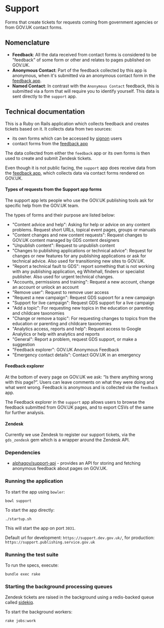 # Support

Forms that create tickets for requests coming from government agencies or from GOV.UK contact forms.

## Nomenclature

- **Feedback**: All the data received from contact forms is considered to be "feedback"
of some form or other and relates to pages published on GOV.UK.
- **Anonymous Contact**: Part of the feedback collected by this app is anonymous, when it's
submitted via an anonymous contact form in the [feedback app](https://github.com/alphagov/feedback).
- **Named Contact**: In contrast with the `Anonymous Contact` feedback, this is submitted
via a form that will require you to identify yourself. This data is sent directly
to the `support` app.

## Technical documentation

This is a Ruby on Rails application which collects feedback and creates tickets based on it.
It collects data from two sources: 
- its own forms which can be accessed by [signon](https://github.com/alphagov/signon) users
- contact forms from the [feedback app](https://github.com/alphagov/feedback)

The data collected from either the `feedback` app or its own forms is then used to create
and submit Zendesk tickets.

Even though it is not public facing, the `support` app does receive data from the [feedback app](https://github.com/alphagov/feedback),
which collects data via contact forms rendered on GOV.UK.

#### Types of requests from the Support app forms

The support app lets people who use the GOV.UK publishing tools ask for specific help from the GOV.UK team.

The types of forms and their purpose are listed below:
- "Content advice and help": Asking for help or advice on any content problems. Request short URLs, topical event pages, groups or manuals
- "Content changes and new content requests": Request changes to GOV.UK content managed by GDS content designers
- "Unpublish content": Request to unpublish content
- "Changes to publishing applications or technical advice": Request for changes or new features for any publishing applications or ask for technical advice. Also used for transitioning new sites to GOV.UK.
- "Report a technical fault to GDS": report something that is not working with any publishing application, eg Whitehall, finders or specialist publisher. Also used for urgent technical changes.
- "Accounts, permissions and training": Request a new account, change an account or unlock an account
- "Remove user": Request to remove user access
- "Request a new campaign": Request GDS supoort for a new campaign
- "Support for live campaign": Request GDS support for a live campaign
- "Add a topic": For requesting new topics in the education or parenting and childcare taxonomies
- "Change or remove a topic": For requesting changes to topics from the education or parenting and childcare taxonomies
- "Analytics access, reports and help": Request access to Google Analytics or help with analytics and reports
- "General": Report a problem, request GDS support, or make a suggestion
- "Feedback explorer": GOV.UK Anonymous Feedback
- "Emergency contact details": Contact GOV.UK in an emergency

#### Feedback explorer

At the bottom of every page on GOV.UK we ask: “Is there anything wrong with this page?”.
Users can leave comments on what they were doing and what went wrong. Feedback is anonymous
and is collected via the `feedback` app.

The Feedback explorer in the `support` app allows users to browse the feedback submitted from GOV.UK pages,
and to export CSVs of the same for further analysis.

#### Zendesk

Currently we use Zendesk to register our support tickets, via the `gds_zendesk` gem which is
a wrapper around the Zendesk API.

### Dependencies

- [alphagov/support-api](https://github.com/alphagov/feedback) - provides an API for storing
and fetching anonymous feedback about pages on GOV.UK.

### Running the application

To start the app using `bowler`:

    bowl support

To start the app directly:

    ./startup.sh

This will start the app on port `3031`.

Default url for development: `https://support.dev.gov.uk/`, for production:
`https://support.publishing.service.gov.uk`

### Running the test suite

To run the specs, execute:

    bundle exec rake

### Starting the background processing queues

Zendesk tickets are raised in the background using a redis-backed queue called [sidekiq](http://sidekiq.org/).

To start the background workers:

    rake jobs:work
